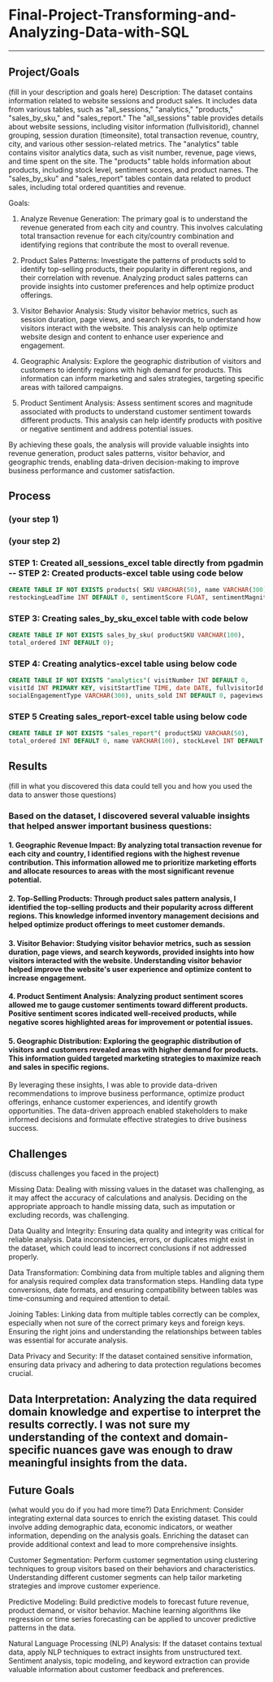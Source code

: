 # Final-Project-Transforming-and-Analyzing-Data-with-SQL
----------------------------------------------------------

## Project/Goals
(fill in your description and goals here)
Description:
The dataset contains information related to website sessions and product sales. 
It includes data from various tables, such as "all_sessions," "analytics," "products," "sales_by_sku," and "sales_report." 
The "all_sessions" table provides details about website sessions, including visitor information (fullvisitorid), channel grouping, session duration (timeonsite), 
total transaction revenue, country, city, and various other session-related metrics. 
The "analytics" table contains visitor analytics data, such as visit number, revenue, page views, and time spent on the site. 
The "products" table holds information about products, including stock level, sentiment scores, and product names. 
The "sales_by_sku" and "sales_report" tables contain data related to product sales, including total ordered quantities and revenue.

Goals:
1. Analyze Revenue Generation: The primary goal is to understand the revenue generated from each city and country. 
This involves calculating total transaction revenue for each city/country combination and identifying regions that contribute the most to overall revenue.

2. Product Sales Patterns: Investigate the patterns of products sold to identify top-selling products, 
their popularity in different regions, and their correlation with revenue. 
Analyzing product sales patterns can provide insights into customer preferences and help optimize product offerings.

3. Visitor Behavior Analysis: Study visitor behavior metrics, such as session duration, page views, and search keywords, to understand how visitors interact with the website. 
This analysis can help optimize website design and content to enhance user experience and engagement.

4. Geographic Analysis: Explore the geographic distribution of visitors and customers to identify regions with high demand for products. 
This information can inform marketing and sales strategies, targeting specific areas with tailored campaigns.

5. Product Sentiment Analysis: Assess sentiment scores and magnitude associated with products to understand customer sentiment towards different products. 
This analysis can help identify products with positive or negative sentiment and address potential issues.

By achieving these goals, the analysis will provide valuable insights into revenue generation, product sales patterns, 
visitor behavior, and geographic trends, enabling data-driven decision-making to improve business performance and customer satisfaction.

## Process
### (your step 1)
### (your step 2)

### STEP 1: Created all_sessions_excel table directly from pgadmin -- STEP 2: Created products-excel table using code below

```SQL
CREATE TABLE IF NOT EXISTS products( SKU VARCHAR(50), name VARCHAR(300), orderedQuantity INT DEFAULT 0, stockLevel INT DEFAULT 0, 
restockingLeadTime INT DEFAULT 0, sentimentScore FLOAT, sentimentMagnitude FLOAT);
```

### STEP 3: Creating sales_by_sku_excel table with code below 
```SQL
CREATE TABLE IF NOT EXISTS sales_by_sku( productSKU VARCHAR(100), 
total_ordered INT DEFAULT 0);
```

### STEP 4: Creating analytics-excel table using below code 
```SQL
CREATE TABLE IF NOT EXISTS "analytics"( visitNumber INT DEFAULT 0, 
visitId INT PRIMARY KEY, visitStartTime TIME, date DATE, fullvisitorId INT DEFAULT 0, userid INT, channelGrouping VARCHAR(300), 
socialEngagementType VARCHAR(300), units_sold INT DEFAULT 0, pageviews INT DEFAULT 0, timeonsite TIMESTAMP, bounces INT DEFAULT 0, revenue INT DEFAULT 0, unit_price INT DEFAULT 0);
```

### STEP 5 Creating sales_report-excel table using below code 
```SQL
CREATE TABLE IF NOT EXISTS "sales_report"( productSKU VARCHAR(50), 
total_ordered INT DEFAULT 0, name VARCHAR(100), stockLevel INT DEFAULT 0, restockingLeadTime INT DEFAULT 0, sentimentScore FLOAT, sentimentMagnitude FLOAT, ratio FLOAT);
```
## Results
(fill in what you discovered this data could tell you and how you used the data to answer those questions)
### Based on the dataset, I discovered several valuable insights that helped answer important business questions:

#### 1. Geographic Revenue Impact: By analyzing total transaction revenue for each city and country, I identified regions with the highest revenue contribution. This information allowed me to prioritize marketing efforts and allocate resources to areas with the most significant revenue potential.

#### 2. Top-Selling Products: Through product sales pattern analysis, I identified the top-selling products and their popularity across different regions. This knowledge informed inventory management decisions and helped optimize product offerings to meet customer demands.

#### 3. Visitor Behavior: Studying visitor behavior metrics, such as session duration, page views, and search keywords, provided insights into how visitors interacted with the website. Understanding visitor behavior helped improve the website's user experience and optimize content to increase engagement.

#### 4. Product Sentiment Analysis: Analyzing product sentiment scores allowed me to gauge customer sentiments toward different products. Positive sentiment scores indicated well-received products, while negative scores highlighted areas for improvement or potential issues.

#### 5. Geographic Distribution: Exploring the geographic distribution of visitors and customers revealed areas with higher demand for products. This information guided targeted marketing strategies to maximize reach and sales in specific regions.

By leveraging these insights, I was able to provide data-driven recommendations to improve business performance, optimize product offerings, enhance customer experiences, and identify growth opportunities. The data-driven approach enabled stakeholders to make informed decisions and formulate effective strategies to drive business success.

## Challenges 
(discuss challenges you faced in the project)

Missing Data: Dealing with missing values in the dataset was challenging, as it may affect the accuracy of calculations and analysis. 
Deciding on the appropriate approach to handle missing data, such as imputation or excluding records, was challenging.

Data Quality and Integrity: Ensuring data quality and integrity was critical for reliable analysis. Data inconsistencies, errors, or duplicates might exist in the dataset, 
which could lead to incorrect conclusions if not addressed properly.

Data Transformation: Combining data from multiple tables and aligning them for analysis required complex data transformation steps. 
Handling data type conversions, date formats, and ensuring compatibility between tables was time-consuming and required attention to detail.

Joining Tables: Linking data from multiple tables correctly can be complex, especially when not sure of the correct primary keys and foreign keys. 
Ensuring the right joins and understanding the relationships between tables was essential for accurate analysis.

Data Privacy and Security: If the dataset contained sensitive information, ensuring data privacy and adhering to data protection regulations becomes crucial.

Data Interpretation: Analyzing the data required domain knowledge and expertise to interpret the results correctly. 
I was not sure my understanding of the context and domain-specific nuances gave was enough to draw meaningful insights from the data.
--------------------------------------------------------------------------------------------------------------------------------------------
## Future Goals
(what would you do if you had more time?)
Data Enrichment: Consider integrating external data sources to enrich the existing dataset. This could involve adding demographic data, 
economic indicators, or weather information, depending on the analysis goals. Enriching the dataset can provide additional context and lead to more comprehensive insights.

Customer Segmentation: Perform customer segmentation using clustering techniques to group visitors based on their behaviors and characteristics. 
Understanding different customer segments can help tailor marketing strategies and improve customer experience.

Predictive Modeling: Build predictive models to forecast future revenue, product demand, or visitor behavior. 
Machine learning algorithms like regression or time series forecasting can be applied to uncover predictive patterns in the data.

Natural Language Processing (NLP) Analysis: If the dataset contains textual data, apply NLP techniques to extract insights from unstructured text. 
Sentiment analysis, topic modeling, and keyword extraction can provide valuable information about customer feedback and preferences.
